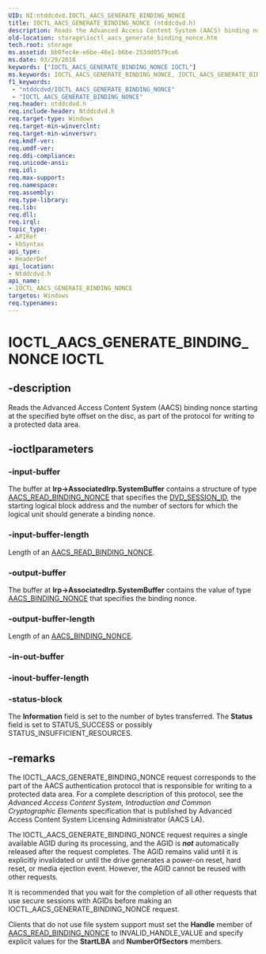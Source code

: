 ```yaml
---
UID: NI:ntddcdvd.IOCTL_AACS_GENERATE_BINDING_NONCE
title: IOCTL_AACS_GENERATE_BINDING_NONCE (ntddcdvd.h)
description: Reads the Advanced Access Content System (AACS) binding nonce starting at the specified byte offset on the disc, as part of the protocol for writing to a protected data area.
old-location: storage\ioctl_aacs_generate_binding_nonce.htm
tech.root: storage
ms.assetid: bb0fec4e-e6be-46e1-b6be-253dd0579ca6
ms.date: 03/29/2018
keywords: ["IOCTL_AACS_GENERATE_BINDING_NONCE IOCTL"]
ms.keywords: IOCTL_AACS_GENERATE_BINDING_NONCE, IOCTL_AACS_GENERATE_BINDING_NONCE control, IOCTL_AACS_GENERATE_BINDING_NONCE control code [Storage Devices], k307_ff2a829d-24b6-4d74-92e4-18c342689db7.xml, ntddcdvd/IOCTL_AACS_GENERATE_BINDING_NONCE, storage.ioctl_aacs_generate_binding_nonce
f1_keywords:
 - "ntddcdvd/IOCTL_AACS_GENERATE_BINDING_NONCE"
 - "IOCTL_AACS_GENERATE_BINDING_NONCE"
req.header: ntddcdvd.h
req.include-header: Ntddcdvd.h
req.target-type: Windows
req.target-min-winverclnt: 
req.target-min-winversvr: 
req.kmdf-ver: 
req.umdf-ver: 
req.ddi-compliance: 
req.unicode-ansi: 
req.idl: 
req.max-support: 
req.namespace: 
req.assembly: 
req.type-library: 
req.lib: 
req.dll: 
req.irql: 
topic_type:
- APIRef
- kbSyntax
api_type:
- HeaderDef
api_location:
- Ntddcdvd.h
api_name:
- IOCTL_AACS_GENERATE_BINDING_NONCE
targetos: Windows
req.typenames: 
---
```


# IOCTL_AACS_GENERATE_BINDING_NONCE IOCTL


## -description


Reads the Advanced Access Content System (AACS) binding nonce starting at the specified byte offset on the disc, as part of the protocol for writing to a protected data area.


## -ioctlparameters




### -input-buffer

The buffer at <b>Irp->AssociatedIrp.SystemBuffer</b> contains a structure of type <a href="https://docs.microsoft.com/windows-hardware/drivers/ddi/ntddcdvd/ns-ntddcdvd-_aacs_read_binding_nonce">AACS_READ_BINDING_NONCE</a> that specifies the <a href="https://docs.microsoft.com/previous-versions/windows/hardware/drivers/ff553743(v=vs.85)">DVD_SESSION_ID</a>, the starting logical block address and the number of sectors for which the logical unit should generate a binding nonce.


### -input-buffer-length

Length of an <a href="https://docs.microsoft.com/windows-hardware/drivers/ddi/ntddcdvd/ns-ntddcdvd-_aacs_read_binding_nonce">AACS_READ_BINDING_NONCE</a>.


### -output-buffer

The buffer at <b>Irp->AssociatedIrp.SystemBuffer</b> contains the value of type <a href="https://docs.microsoft.com/windows-hardware/drivers/ddi/ntddcdvd/ns-ntddcdvd-_aacs_binding_nonce">AACS_BINDING_NONCE</a> that specifies the binding nonce.


### -output-buffer-length

Length of an <a href="https://docs.microsoft.com/windows-hardware/drivers/ddi/ntddcdvd/ns-ntddcdvd-_aacs_binding_nonce">AACS_BINDING_NONCE</a>.


### -in-out-buffer








### -inout-buffer-length








### -status-block

The <b>Information</b> field is set to the number of bytes transferred. The <b>Status</b> field is set to STATUS_SUCCESS or possibly STATUS_INSUFFICIENT_RESOURCES.


## -remarks



The IOCTL_AACS_GENERATE_BINDING_NONCE request corresponds to the part of the AACS authentication protocol that is responsible for writing to a protected data area. For a complete description of this protocol, see the <i>Advanced Access Content System, Introduction and Common Cryptographic Elements</i> specification that is published by Advanced Access Content System Licensing Administrator (AACS LA).

The IOCTL_AACS_GENERATE_BINDING_NONCE request requires a single available AGID during its processing, and the AGID is <b><i>not</i></b> automatically released after the request completes. The AGID remains valid until it is explicitly invalidated or until the drive generates a power-on reset, hard reset, or media ejection event. However, the AGID cannot be reused with other requests.

It is recommended that you wait for the completion of all other requests that use secure sessions with AGIDs before making an IOCTL_AACS_GENERATE_BINDING_NONCE request.

Clients that do not use file system support must set the <b>Handle</b> member of <a href="https://docs.microsoft.com/windows-hardware/drivers/ddi/ntddcdvd/ns-ntddcdvd-_aacs_read_binding_nonce">AACS_READ_BINDING_NONCE</a> to INVALID_HANDLE_VALUE and specify explicit values for the <b>StartLBA</b> and <b>NumberOfSectors</b> members.




